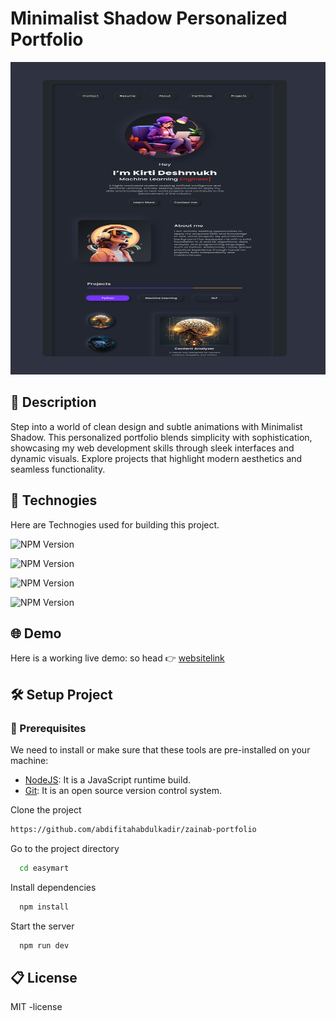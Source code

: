 
# Minimalist Shadow Personalized Portfolio

<img src="https://github.com/abdifitahabdulkadir/zainab-portfolio/blob/f34ebab9e51de42657e4b1e00b4c808bb0d5759a/mockup.png" alt="Portfolio Mockup" width="100%" height="500px" />


## 📝 Description
Step into a world of clean design and subtle animations with Minimalist Shadow. This personalized portfolio blends simplicity with sophistication, showcasing my web development skills through sleek interfaces and dynamic visuals. Explore projects that highlight modern aesthetics and seamless functionality.

## 🚀 Technogies
Here are Technogies used for building this project.

![NPM Version](https://img.shields.io/npm/v/next?style=for-the-badge&logoColor=blue&logoSize=100&label=Nextjs&labelColor=%22%234A4947%22&color=black)

![NPM Version](https://img.shields.io/npm/v/react?style=for-the-badge&logoColor=blue&logoSize=100&label=Reactjs&labelColor=227B94&color=black)

![NPM Version](https://img.shields.io/npm/v/typescript?style=for-the-badge&logoColor=blue&logoSize=100&label=Typescript&labelColor=08C2FF&color=black)

![NPM Version](https://img.shields.io/npm/v/tailwindcss?style=for-the-badge&logoColor=blue&logoSize=100&label=Tailwing.css&labelColor=0a83c9&color=black)

## 🌐 Demo
Here is a working live demo:  so head 👉  [websitelink](https://zainabahmed.vercel.app/)



## 🛠️ Setup Project
### 🍴 Prerequisites

We need to install or make sure that these tools are pre-installed on your machine:

- [NodeJS](https://nodejs.org/en/download/): It is a JavaScript runtime build. 
- [Git](https://git-scm.com/downloads): It is an open source version control system. 


Clone the project

```bash
https://github.com/abdifitahabdulkadir/zainab-portfolio
```

Go to the project directory

```bash
  cd easymart
```

Install dependencies

```bash
  npm install
```

Start the server

```bash
  npm run dev
```


## 📋 License
MIT -license
